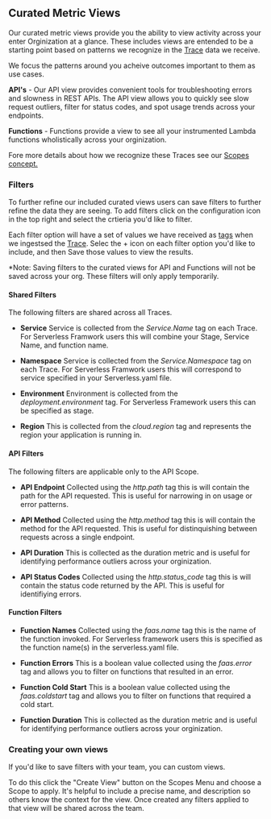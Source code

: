 <!--
title: Metric Views
menuText: Metric Views
description: A guide to using our metric views and create your own.
menuOrder: 2
-->


## Curated Metric Views 
Our curated metric views provide you the ability to view
activity across your enter Orginization at a glance.  These includes views
are entended to be a starting point based on patterns we 
recognize in the [Trace](../concepts/trace.md) data we receive. 

We focus the patterns around you acheive outcomes important to them
as use cases.

**API's** - Our API view provides convenient tools for troubleshooting
errors and slowness in REST APIs. The API view allows you to quickly
see slow request outliers, filter for status codes, and spot usage
trends across your endpoints. 

**Functions** - Functions provide a view to see all your 
instrumented Lambda functions wholistically across your orginization. 

Fore more details about how we recognize these Traces see our 
[Scopes concept.](../concepts/scopes.md)

### Filters
To further refine our included curated views users can save
filters to further refine the data they are seeing. To add
filters click on the configuration icon in the top right and
select the crtieria you'd like to filter. 

Each filter option will have a set of values we have received
as [tags](tags.md) when we ingestsed the [Trace](trace.md). 
Selec the + icon on each filter option you'd like to include, and
then Save those values to view the results. 

*Note: Saving filters to the curated views for API and Functions
will not be saved across your org. These filters will only apply 
temporarily. 

#### Shared Filters ####
The following filters are shared across all Traces.

* **Service** Service is collected from the *Service.Name* tag
on each Trace. For Serverless Framwork users this will combine
your Stage, Service Name, and function name. 

* **Namespace** Service is collected from the *Service.Namespace* tag
on each Trace. For Serverless Framwork users this will correspond
to service specified in your Serverless.yaml file.

* **Environment** Environment is collected from the *deployment.environment* 
tag. For Serverless Framework users this can be specified as stage.

* **Region** This is collected from the *cloud.region* tag and represents
the region your application is running in. 

#### API Filters ####
The following filters are applicable only to the API Scope. 

* **API Endpoint** Collected using the *http.path* tag this is will 
contain the path for the API requested. This is useful for narrowing in
on usage or error patterns.

* **API Method**  Collected using the *http.method* tag this is will 
contain the method for the API requested. This is useful for distinquishing
between requests across a single endpoint. 

* **API Duration** This is collected as the duration metric and is useful
for identifying performance outliers across your orginization. 

* **API Status Codes**  Collected using the *http.status_code* tag this is will 
contain the status code returned by the API. This is useful for identifiying
errors.

#### Function Filters ####
* **Function Names** Collected using the *faas.name* tag this is the name of the 
function invoked. For Serverless framework users this is specified as the function 
name(s) in the serverless.yaml file. 

* **Function Errors** This is a boolean value collected using the 
*faas.error* tag and allows you to filter on functions that resulted in an error. 

* **Function Cold Start** This is a boolean value collected using the 
*faas.coldstart* tag and allows you to filter on functions that required a cold start.

* **Function Duration** This is collected as the duration metric and is useful
for identifying performance outliers across your orginization. 


### Creating your own views
If you'd like to save filters with your team, you can custom views.

To do this click the "Create View" button on the Scopes Menu and choose
a Scope to apply. It's helpful to include a precise name, and description
so others know the context for the view.  Once created any filters
applied to that view will be shared across the team. 
